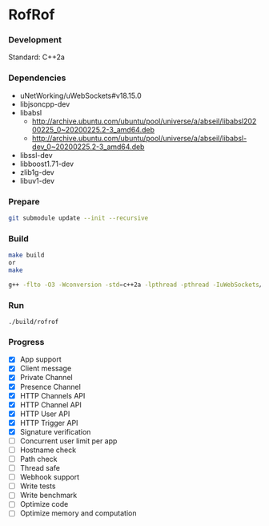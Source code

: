 # RofRof


### Development

Standard: C++2a

### Dependencies
* uNetWorking/uWebSockets#v18.15.0
* libjsoncpp-dev
* libabsl
    * http://archive.ubuntu.com/ubuntu/pool/universe/a/abseil/libabsl20200225_0~20200225.2-3_amd64.deb
    * http://archive.ubuntu.com/ubuntu/pool/universe/a/abseil/libabsl-dev_0~20200225.2-3_amd64.deb
* libssl-dev
* libboost1.71-dev
* zlib1g-dev
* libuv1-dev

### Prepare

```bash
git submodule update --init --recursive
```

### Build

```bash
make build
or
make

g++ -flto -O3 -Wconversion -std=c++2a -lpthread -pthread -IuWebSockets/src -IuWebSockets/uSockets/src src/main.cpp -o main uWebSockets/uSockets/*.o -lz -lssl -lcrypto -luv -ljsoncpp && ./main
```

### Run
```
./build/rofrof
```

### Progress

- [x] App support
- [x] Client message 
- [x] Private Channel 
- [x] Presence Channel 
- [x] HTTP Channels API 
- [x] HTTP Channel API 
- [x] HTTP User API 
- [x] HTTP Trigger API 
- [x] Signature verification 
- [ ] Concurrent user limit per app  
- [ ] Hostname check  
- [ ] Path check  
- [ ] Thread safe
- [ ] Webhook support
- [ ] Write tests
- [ ] Write benchmark
- [ ] Optimize code
- [ ] Optimize memory and computation
